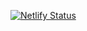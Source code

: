[![Netlify Status](https://api.netlify.com/api/v1/badges/4da67b35-1236-4f91-9def-305590d72ac7/deploy-status)](https://app.netlify.com/sites/gdg-minsk-2/deploys)
